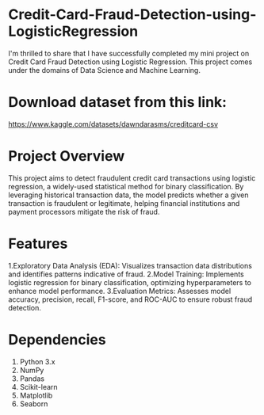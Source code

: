 # Credit-Card-Fraud-Detection-using-LogisticRegression
I'm thrilled to share that I have successfully completed my mini project on Credit Card Fraud Detection using Logistic Regression. This project comes under the domains of Data Science and Machine Learning.

# Download dataset from this link:
https://www.kaggle.com/datasets/dawndarasms/creditcard-csv

# Project Overview
This project aims to detect fraudulent credit card transactions using logistic regression, a widely-used statistical method for binary classification. By leveraging historical transaction data, the model predicts whether a given transaction is fraudulent or legitimate, helping financial institutions and payment processors mitigate the risk of fraud.

# Features
1.Exploratory Data Analysis (EDA): 
Visualizes transaction data distributions and identifies patterns indicative of fraud.
2.Model Training: 
Implements logistic regression for binary classification, optimizing hyperparameters to enhance model performance.
3.Evaluation Metrics: 
Assesses model accuracy, precision, recall, F1-score, and ROC-AUC to ensure robust fraud detection.

# Dependencies
1. Python 3.x
2. NumPy
3. Pandas
4. Scikit-learn
5. Matplotlib
6. Seaborn
